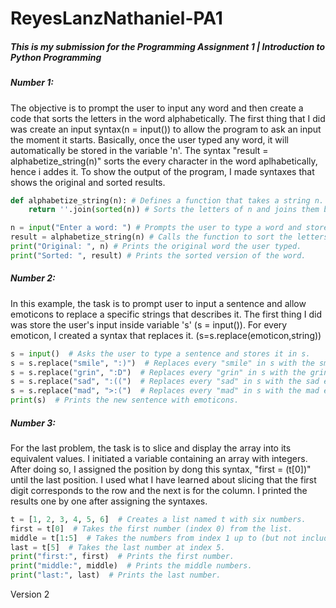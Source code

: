 # ReyesLanzNathaniel-PA1
##### This is my submission for the Programming Assignment 1 | Introduction to Python Programming

##### Number 1:
The objective is to prompt the user to input any word and then create a code that sorts the letters in the word alphabetically. 
The first thing that I did was create an input syntax(n = input()) to allow the program to ask an input the moment it starts.
Basically, once the user typed any word, it will automatically be stored in the variable 'n'.
The syntax "result = alphabetize_string(n)" sorts the every character in the word aplhabetically, hence i addes it.
To show the output of the program, I made syntaxes that shows the original and sorted results.

```Python
def alphabetize_string(n): # Defines a function that takes a string n.
    return ''.join(sorted(n)) # Sorts the letters of n and joins them back into a single string.

n = input("Enter a word: ") # Prompts the user to type a word and stores it in variable n.
result = alphabetize_string(n) # Calls the function to sort the letters and saves it in result.
print("Original: ", n) # Prints the original word the user typed.
print("Sorted: ", result) # Prints the sorted version of the word.

```
##### Number 2:
In this example, the task is to prompt user to input a sentence and allow emoticons to replace a specific strings that describes it.
The first thing I did was store the user's input inside variable 's' (s = input()). For every emoticon, I created a syntax that replaces it. (s=s.replace(emoticon,string))

```Python
s = input()  # Asks the user to type a sentence and stores it in s.
s = s.replace("smile", ":)")  # Replaces every "smile" in s with the smile emoticon.
s = s.replace("grin", ":D")  # Replaces every "grin" in s with the grin emoticon.
s = s.replace("sad", ":((")  # Replaces every "sad" in s with the sad emoticon.
s = s.replace("mad", ">:(")  # Replaces every "mad" in s with the mad emoticon.
print(s)  # Prints the new sentence with emoticons.

```

##### Number 3:
For the last problem, the task is to slice and display the array into its equivalent values. I initiated a variable containing an array with integers. 
After doing so, I assigned the position by dong this syntax, "first = (t[0])" until the last position. 
I used what I have learned about slicing that the first digit corresponds to the row and the next is for the column.
I printed the results one by one after assigning the syntaxes.

```Python
t = [1, 2, 3, 4, 5, 6]  # Creates a list named t with six numbers.
first = t[0]  # Takes the first number (index 0) from the list.
middle = t[1:5]  # Takes the numbers from index 1 up to (but not including) index 5.
last = t[5]  # Takes the last number at index 5.
print("first:", first)  # Prints the first number.
print("middle:", middle)  # Prints the middle numbers.
print("last:", last)  # Prints the last number.

```
Version 2
